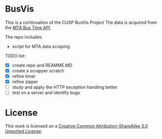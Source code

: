 # BusVis
This is a continuation of the CUSP BusVis Project
The data is acquired from the <a href='http://bustime.mta.info/wiki/Developers/Index' target='_blank'>MTA Bus Time API</a>.

The repo includes:
- script for MTA data scraping

TODO list:
- [x] create repo and REAMME.MD
- [x] create a scrapper scratch
- [x] refine timer
- [x] refine zipper
- [ ] study and apply the HTTP exception handling better
- [ ] test on a server and identify bugs

# License
This work is licensed un a [Creative Common Attribution-ShareAlike 3.0 Unported License](http://creativecommons.org/licenses/by-sa/3.0/).
